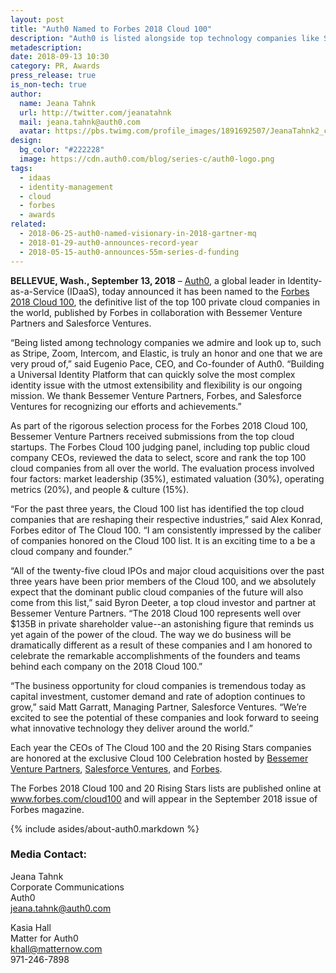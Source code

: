 ```yaml
---
layout: post
title: "Auth0 Named to Forbes 2018 Cloud 100"
description: "Auth0 is listed alongside top technology companies like Stripe, Zoom, Intercom, Elastic, and others."
metadescription: 
date: 2018-09-13 10:30
category: PR, Awards
press_release: true
is_non-tech: true
author:
  name: Jeana Tahnk
  url: http://twitter.com/jeanatahnk
  mail: jeana.tahnk@auth0.com
  avatar: https://pbs.twimg.com/profile_images/1891692507/JeanaTahnk2_crop_400x400.jpg
design:
  bg_color: "#222228"
  image: https://cdn.auth0.com/blog/series-c/auth0-logo.png
tags:
  - idaas
  - identity-management
  - cloud
  - forbes
  - awards
related:
  - 2018-06-25-auth0-named-visionary-in-2018-gartner-mq
  - 2018-01-29-auth0-announces-record-year
  - 2018-05-15-auth0-announces-55m-series-d-funding
---
```


**BELLEVUE, Wash., September 13, 2018** – [Auth0](https://auth0.com/), a global leader in Identity-as-a-Service (IDaaS), today announced it has been named to the [Forbes 2018 Cloud 100](https://www.forbes.com/cloud100/), the definitive list of the top 100 private cloud companies in the world, published by Forbes in collaboration with Bessemer Venture Partners and Salesforce Ventures. 

“Being listed among technology companies we admire and look up to, such as Stripe, Zoom, Intercom, and Elastic, is truly an honor and one that we are very proud of,” said Eugenio Pace, CEO, and Co-founder of Auth0. “Building a Universal Identity Platform that can quickly solve the most complex identity issue with the utmost extensibility and flexibility is our ongoing mission. We thank Bessemer Venture Partners, Forbes, and Salesforce Ventures for recognizing our efforts and achievements.”
 
As part of the rigorous selection process for the Forbes 2018 Cloud 100, Bessemer Venture Partners received submissions from the top cloud startups. The Forbes Cloud 100 judging panel, including top public cloud company CEOs, reviewed the data to select, score and rank the top 100 cloud companies from all over the world. The evaluation process involved four factors: market leadership (35%), estimated valuation (30%), operating metrics (20%), and people & culture (15%). 

“For the past three years, the Cloud 100 list has identified the top cloud companies that are reshaping their respective industries,” said Alex Konrad, Forbes editor of The Cloud 100. “I am consistently impressed by the caliber of companies honored on the Cloud 100 list. It is an exciting time to a be a cloud company and founder.” 

“All of the twenty-five cloud IPOs and major cloud acquisitions over the past three years have been prior members of the Cloud 100, and we absolutely expect that the dominant public cloud companies of the future will also come from this list,” said Byron Deeter, a top cloud investor and partner at Bessemer Venture Partners. “The 2018 Cloud 100 represents well over $135B in private shareholder value--an astonishing figure that reminds us yet again of the power of the cloud. The way we do business will be dramatically different as a result of these companies and I am honored to celebrate the remarkable accomplishments of the founders and teams behind each company on the 2018 Cloud 100.”

“The business opportunity for cloud companies is tremendous today as capital investment, customer demand and rate of adoption continues to grow,” said Matt Garratt, Managing Partner, Salesforce Ventures. “We’re excited to see the potential of these companies and look forward to seeing what innovative technology they deliver around the world.”
 
Each year the CEOs of The Cloud 100 and the 20 Rising Stars companies are honored at the exclusive Cloud 100 Celebration hosted by [Bessemer Venture Partners](https://www.bvp.com/), [Salesforce Ventures](https://www.salesforce.com/company/ventures/), and [Forbes](https://www.forbes.com/). 

The Forbes 2018 Cloud 100 and 20 Rising Stars lists are published online at www.forbes.com/cloud100 and will appear in the September 2018 issue of Forbes magazine.

{% include asides/about-auth0.markdown %}

### **Media Contact:**

Jeana Tahnk<br>
Corporate Communications<br>
Auth0<br>
[jeana.tahnk@auth0.com](mailto:jeana.tahnk@auth0.com)

Kasia Hall<br>
Matter for Auth0<br>
[khall@matternow.com](mailto:khall@matternow.com)<br>
971-246-7898
